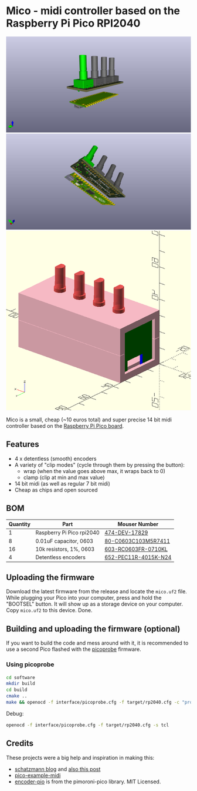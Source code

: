# Mico - midi controller based on the Raspberry Pi Pico RPI2040

![3d render 1](assets/mico-3d.jpg) 
![3d render 2](assets/mico-3d-2.jpg) 
![Enclosure](assets/mico-enclosure.png) 

Mico is a small, cheap (~10 euros total) and super precise 14 bit midi controller based on the [Raspberry Pi Pico board](https://www.raspberrypi.com/products/raspberry-pi-pico/).

## Features
- 4 x detentless (smooth) encoders 
- A variety of "clip modes" (cycle through them by pressing the button):
 	- wrap (when the value goes above max, it wraps back to 0) 
 	- clamp (clip at min and max value)
- 14 bit midi (as well as regular 7 bit midi)
- Cheap as chips and open sourced

## BOM

| Quantity | Part | Mouser Number |
|---|---|---|
| 1 | Raspberry Pi Pico rpi2040 | [474-DEV-17829](https://no.mouser.com/ProductDetail/SparkFun/DEV-17829?qs=sGAEpiMZZMv0NwlthflBi8NxDpSYKEiM3fbb2%2FVBX4k%3D) |
| 8 | 0.01uF capacitor, 0603 | [80-C0603C103M5R7411](https://no.mouser.com/ProductDetail/KEMET/C0603C103M5RAC7411?qs=ACslrEyEXNOtANB4TBkCnQ%3D%3D) |
| 16 | 10k resistors, 1%, 0603 | [603-RC0603FR-0710KL](https://no.mouser.com/ProductDetail/YAGEO/RC0603FR-0710KL?qs=sGAEpiMZZMtlubZbdhIBIAhzU1Tw%252BHVakiDuQ4Zki0U%3D) |
| 4 | Detentless encoders | [652-PEC11R-4015K-N24](https://no.mouser.com/ProductDetail/652-PEC11R-4015K-N24) |


## Uploading the firmware

Download the latest firmware from the release and locate the `mico.uf2` file. While plugging your Pico into your computer, press and hold the "BOOTSEL" button. It will show up as a storage device on your computer. Copy `mico.uf2` to this device. Done.


## Building and uploading the firmware (optional)

If you want to build the code and mess around with it, it is recommended to use a second Pico flashed with the [picoprobe](https://github.com/raspberrypi/picoprobe) firmware.

### Using picoprobe

```bash
cd software
mkdir build
cd build 
cmake ..
make && openocd -f interface/picoprobe.cfg -f target/rp2040.cfg -c "program mico.elf verify reset exit"
```
Debug:
```bash
openocd -f interface/picoprobe.cfg -f target/rp2040.cfg -s tcl
```

## Credits

These projects were a big help and inspiration in making this:
- [schatzmann blog](https://www.pschatzmann.ch/home/2021/02/15/usb-midi-on-the-arduino-pico/) and [also this post](https://www.pschatzmann.ch/home/2021/02/19/tinyusb-a-simple-tutorial/)
- [pico-example-midi](https://github.com/infovore/pico-example-midi)
- [encoder-pio](https://github.com/pimoroni/pimoroni-pico) is from the pimoroni-pico library. MIT Licensed.
